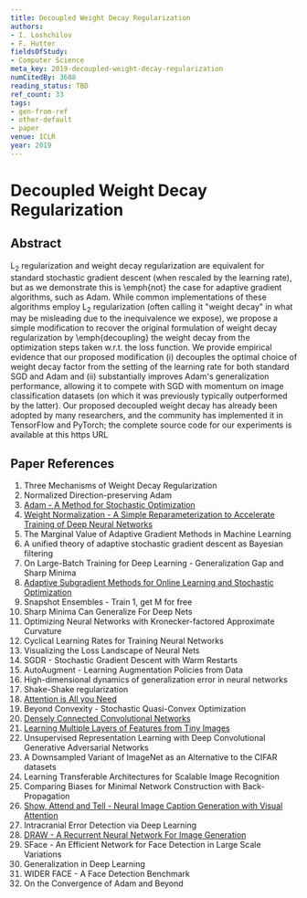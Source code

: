 ```yaml
---
title: Decoupled Weight Decay Regularization
authors:
- I. Loshchilov
- F. Hutter
fieldsOfStudy:
- Computer Science
meta_key: 2019-decoupled-weight-decay-regularization
numCitedBy: 3608
reading_status: TBD
ref_count: 33
tags:
- gen-from-ref
- other-default
- paper
venue: ICLR
year: 2019
---
```


# Decoupled Weight Decay Regularization

## Abstract

L$_2$ regularization and weight decay regularization are equivalent for standard stochastic gradient descent (when rescaled by the learning rate), but as we demonstrate this is \emph{not} the case for adaptive gradient algorithms, such as Adam. While common implementations of these algorithms employ L$_2$ regularization (often calling it "weight decay" in what may be misleading due to the inequivalence we expose), we propose a simple modification to recover the original formulation of weight decay regularization by \emph{decoupling} the weight decay from the optimization steps taken w.r.t. the loss function. We provide empirical evidence that our proposed modification (i) decouples the optimal choice of weight decay factor from the setting of the learning rate for both standard SGD and Adam and (ii) substantially improves Adam's generalization performance, allowing it to compete with SGD with momentum on image classification datasets (on which it was previously typically outperformed by the latter). Our proposed decoupled weight decay has already been adopted by many researchers, and the community has implemented it in TensorFlow and PyTorch; the complete source code for our experiments is available at this https URL

## Paper References

1. Three Mechanisms of Weight Decay Regularization
2. Normalized Direction-preserving Adam
3. [Adam - A Method for Stochastic Optimization](2015-adam-a-method-for-stochastic-optimization)
4. [Weight Normalization - A Simple Reparameterization to Accelerate Training of Deep Neural Networks](2016-weight-normalization-a-simple-reparameterization-to-accelerate-training-of-deep-neural-networks)
5. The Marginal Value of Adaptive Gradient Methods in Machine Learning
6. A unified theory of adaptive stochastic gradient descent as Bayesian filtering
7. On Large-Batch Training for Deep Learning - Generalization Gap and Sharp Minima
8. [Adaptive Subgradient Methods for Online Learning and Stochastic Optimization](2010-adaptive-subgradient-methods-for-online-learning-and-stochastic-optimization)
9. Snapshot Ensembles - Train 1, get M for free
10. Sharp Minima Can Generalize For Deep Nets
11. Optimizing Neural Networks with Kronecker-factored Approximate Curvature
12. Cyclical Learning Rates for Training Neural Networks
13. Visualizing the Loss Landscape of Neural Nets
14. SGDR - Stochastic Gradient Descent with Warm Restarts
15. AutoAugment - Learning Augmentation Policies from Data
16. High-dimensional dynamics of generalization error in neural networks
17. Shake-Shake regularization
18. [Attention is All you Need](2017-transformer.md)
19. Beyond Convexity - Stochastic Quasi-Convex Optimization
20. [Densely Connected Convolutional Networks](2017-densely-connected-convolutional-networks)
21. [Learning Multiple Layers of Features from Tiny Images](2009-learning-multiple-layers-of-features-from-tiny-images)
22. Unsupervised Representation Learning with Deep Convolutional Generative Adversarial Networks
23. A Downsampled Variant of ImageNet as an Alternative to the CIFAR datasets
24. Learning Transferable Architectures for Scalable Image Recognition
25. Comparing Biases for Minimal Network Construction with Back-Propagation
26. [Show, Attend and Tell - Neural Image Caption Generation with Visual Attention](2015-show-attend-and-tell-neural-image-caption-generation-with-visual-attention)
27. Intracranial Error Detection via Deep Learning
28. [DRAW - A Recurrent Neural Network For Image Generation](2015-draw-a-recurrent-neural-network-for-image-generation)
29. SFace - An Efficient Network for Face Detection in Large Scale Variations
30. Generalization in Deep Learning
31. WIDER FACE - A Face Detection Benchmark
32. On the Convergence of Adam and Beyond
